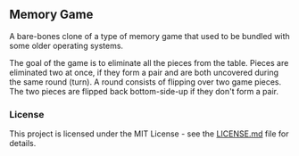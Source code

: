 ## Memory Game

A bare-bones clone of a type of memory game that used to be bundled with some older operating systems. 

The goal of the game is to eliminate all the pieces from the table. Pieces are eliminated two at once, if they form a pair and are both uncovered during the same round (turn). A round consists of flipping over two game pieces. The two pieces are flipped back bottom-side-up if they don't form a pair.   

### License

This project is licensed under the MIT License - see the [LICENSE.md](LICENSE.md) file for details.
